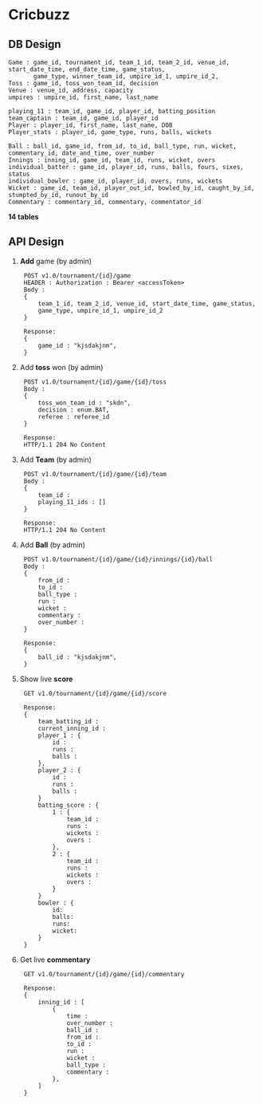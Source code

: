 # Cricbuzz

## DB Design

    Game : game_id, tournament_id, team_1_id, team_2_id, venue_id, start_date_time, end_date_time, game_status, 
           game_type, winner_team_id, umpire_id_1, umpire_id_2,
    Toss : game_id, toss_won_team_id, decision
    Venue : venue_id, address, capacity
    umpires : umpire_id, first_name, last_name
    
    playing_11 : team_id, game_id, player_id, batting_position
    team_captain : team_id, game_id, player_id
    Player : player_id, first_name, last_name, DOB
    Player_stats : player_id, game_type, runs, balls, wickets
    
    Ball : ball_id, game_id, from_id, to_id, ball_type, run, wicket, commentary_id, date_and_time, over_number
    Innings : inning_id, game_id, team_id, runs, wicket, overs
    individual_batter : game_id, player_id, runs, balls, fours, sixes, status
    individual_bowler : game_id, player_id, overs, runs, wickets
    Wicket : game_id, team_id, player_out_id, bowled_by_id, caught_by_id, stumpted_by_id, runout_by_id
    Commentary : commentary_id, commentary, commentator_id

**14 tables**

## API Design
1. **Add** game (by admin)

        POST v1.0/tournament/{id}/game
        HEADER : Authorization : Bearer <accessToken>
        Body : 
        {
            team_1_id, team_2_id, venue_id, start_date_time, game_status, 
            game_type, umpire_id_1, umpire_id_2
        } 

        Response:
        {
            game_id : "kjsdakjnm",
        }

2. Add **toss** won (by admin)

        POST v1.0/tournament/{id}/game/{id}/toss
        Body : 
        {
            toss_won_team_id : "skdn",
            decision : enum.BAT,
            referee : referee_id
        } 

        Response:
        HTTP/1.1 204 No Content

3. Add **Team** (by admin)

        POST v1.0/tournament/{id}/game/{id}/team
        Body : 
        {
            team_id : 
            playing_11_ids : []
        } 

        Response:
        HTTP/1.1 204 No Content

4. Add **Ball** (by admin)

        POST v1.0/tournament/{id}/game/{id}/innings/{id}/ball
        Body : 
        {
            from_id : 
            to_id : 
            ball_type : 
            run : 
            wicket : 
            commentary : 
            over_number : 
        } 

        Response:
        {
            ball_id : "kjsdakjnm",
        }


5. Show live **score**

        GET v1.0/tournament/{id}/game/{id}/score

        Response:
        {   
            team_batting_id : 
            current_inning_id : 
            player_1 : {
                id : 
                runs : 
                balls : 
            },
            player_2 : {
                id : 
                runs : 
                balls : 
            }
            batting_score : {
                1 : {
                    team_id : 
                    runs : 
                    wickets : 
                    overs :
                },
                2 : {
                    team_id : 
                    runs : 
                    wickets : 
                    overs :
                }
            }
            bowler : {
                id: 
                balls:
                runs:
                wicket:
            }
        }

6. Get live **commentary**

        GET v1.0/tournament/{id}/game/{id}/commentary

        Response:
        {  
            inning_id : [
                {
                    time : 
                    over_number : 
                    ball_id : 
                    from_id : 
                    to_id : 
                    run : 
                    wicket : 
                    ball_type : 
                    commentary : 
                },
            ]
        }
